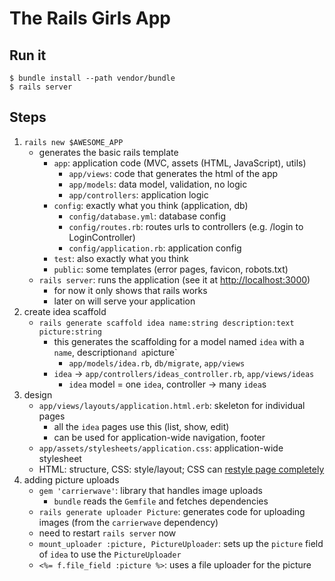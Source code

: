 # The Rails Girls App

## Run it

    $ bundle install --path vendor/bundle
    $ rails server

## Steps

1. `rails new $AWESOME_APP`
    - generates the basic rails template
        * `app`: application code (MVC, assets (HTML, JavaScript), utils)
            - `app/views`: code that generates the html of the app
            - `app/models`: data model, validation, no logic
            - `app/controllers`: application logic
        * `config`: exactly what you think (application, db)
            - `config/database.yml`: database config
            - `config/routes.rb`: routes urls to controllers (e.g. /login to LoginController)
            - `config/application.rb`: application config
        * `test`: also exactly what you think
        * `public`: some templates (error pages, favicon, robots.txt)
    - `rails server`: runs the application (see it at <http://localhost:3000>)
        * for now it only shows that rails works
        * later on will serve your application
2. create idea scaffold
    - `rails generate scaffold idea name:string description:text picture:string`
        * this generates the scaffolding for a model named `idea` with a
            `name`, description` and a `picture`
            - `app/models/idea.rb`, `db/migrate`, `app/views`
        * `idea` -> `app/controllers/ideas_controller.rb`, `app/views/ideas`
            - `idea` model = one `idea`, controller -> many `idea`s
3. design
    - `app/views/layouts/application.html.erb`: skeleton for individual pages
        * all the `idea` pages use this (list, show, edit)
        * can be used for application-wide navigation, footer
    - `app/assets/stylesheets/application.css`: application-wide stylesheet
    - HTML: structure, CSS: style/layout; CSS can [restyle page completely][zengarden]
4. adding picture uploads
    - `gem 'carrierwave'`: library that handles image uploads
        * `bundle` reads the `Gemfile` and fetches dependencies
    - `rails generate uploader Picture`: generates code for uploading
        images (from the `carrierwave` dependency)
    - need to restart `rails server` now
    - `mount_uploader :picture, PictureUploader`: sets up the `picture`
        field of `idea` to use the `PictureUploader`
    - `<%= f.file_field :picture %>`: uses a file uploader for the picture

[zengarden]: http://www.csszengarden.com/
